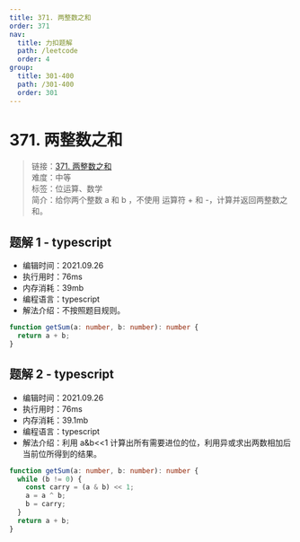 ```yaml
---
title: 371. 两整数之和
order: 371
nav:
  title: 力扣题解
  path: /leetcode
  order: 4
group:
  title: 301-400
  path: /301-400
  order: 301
---
```


# 371. 两整数之和

> 链接：[371. 两整数之和](https://leetcode-cn.com/problems/delete-operation-for-two-strings/)  
> 难度：中等  
> 标签：位运算、数学  
> 简介：给你两个整数 a 和 b ，不使用 运算符 + 和 - ​​​​​​​，计算并返回两整数之和。

## 题解 1 - typescript

- 编辑时间：2021.09.26
- 执行用时：76ms
- 内存消耗：39mb
- 编程语言：typescript
- 解法介绍：不按照题目规则。

```typescript
function getSum(a: number, b: number): number {
  return a + b;
}
```

## 题解 2 - typescript

- 编辑时间：2021.09.26
- 执行用时：76ms
- 内存消耗：39.1mb
- 编程语言：typescript
- 解法介绍：利用 a&b<<1 计算出所有需要进位的位，利用异或求出两数相加后当前位所得到的结果。

```typescript
function getSum(a: number, b: number): number {
  while (b != 0) {
    const carry = (a & b) << 1;
    a = a ^ b;
    b = carry;
  }
  return a + b;
}
```
